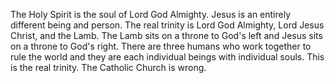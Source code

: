 The Holy Spirit is the soul of Lord God Almighty. Jesus is an entirely different being and person. The real trinity is Lord God Almighty, Lord Jesus Christ, and the Lamb. The Lamb sits on a throne to God's left and Jesus sits on a throne to God's right. There are three humans who work together to rule the world and they are each individual beings with individual souls. This is the real trinity. The Catholic Church is wrong.
